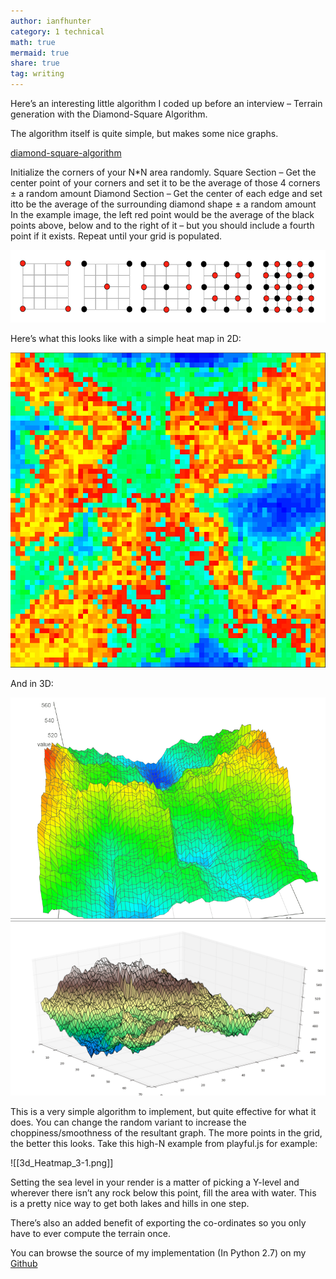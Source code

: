 ```yaml
---
author: ianfhunter
category: 1 technical
math: true
mermaid: true
share: true
tag: writing
---
```


Here’s an interesting little algorithm I coded up before an interview – Terrain generation with the Diamond-Square Algorithm.

The algorithm itself is quite simple, but makes some nice graphs.

[diamond-square-algorithm](https://web.archive.org/web/20160420145841/https://en.wikipedia.org/wiki/Diamond-square_algorithm)

Initialize the corners of your N*N area randomly. Square Section – Get the center point of your corners and set it to be the average of those 4 corners ± a random amount Diamond Section – Get the center of each edge and set itto be the average of the surrounding diamond shape ± a random amount In the example image, the left red point would be the average of the black points above, below and to the right of it – but you should include a fourth point if it exists. Repeat until your grid is populated.

<img src='/assets/img/notes/3d_Heatmap_3.png' />

Here’s what this looks like with a simple heat map in 2D:

<img src='/assets/img/notes/2d_Heatmap.png' />

And in 3D:


<img src='/assets/img/notes/3d_Heatmap_1.png' />
<img src='/assets/img/notes/3d_Heatmap_2.png' />

This is a very simple algorithm to implement, but quite effective for what it does. You can change the random variant to increase the choppiness/smoothness of the resultant graph. The more points in the grid, the better this looks. Take this high-N example from playful.js for example:

![[3d_Heatmap_3-1.png]]


Setting the sea level in your render is a matter of picking a Y-level and wherever there isn’t any rock below this point, fill the area with water. This is a pretty nice way to get both lakes and hills in one step.

There’s also an added benefit of exporting the co-ordinates so you only have to ever compute the terrain once.

You can browse the source of my implementation (In Python 2.7) on my [Github](https://web.archive.org/web/20160420145841/https://github.com/ianfhunter/DiamondSquare)
